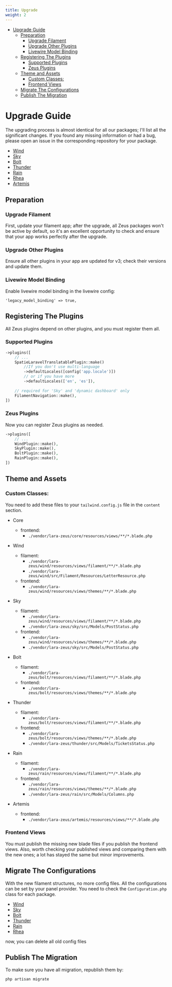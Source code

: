 ```yaml
---
title: Upgrade
weight: 2
---
```


<!-- TOC -->
* [Upgrade Guide](#upgrade-guide)
  * [Preparation](#preparation)
    * [Upgrade Filament](#upgrade-filament)
    * [Upgrade Other Plugins](#upgrade-other-plugins)
    * [Livewire Model Binding](#livewire-model-binding)
  * [Registering The Plugins](#registering-the-plugins)
    * [Supported Plugins](#supported-plugins)
    * [Zeus Plugins](#zeus-plugins)
  * [Theme and Assets](#theme-and-assets)
    * [Custom Classes:](#custom-classes)
    * [Frontend Views](#frontend-views)
  * [Migrate The Configurations](#migrate-the-configurations)
  * [Publish The Migration](#publish-the-migration)
<!-- TOC -->

# Upgrade Guide

The upgrading process is almost identical for all our packages; I'll list all the significant changes. If you found any missing information or had a bug, please open an issue in the corresponding repository for your package.

- [Wind](https://github.com/lara-zeus/wind)
- [Sky](https://github.com/lara-zeus/sky)
- [Bolt](https://github.com/lara-zeus/bolt)
- [Thunder](https://github.com/lara-zeus/thunder)
- [Rain](https://github.com/lara-zeus/rain)
- [Rhea](https://github.com/lara-zeus/rhea)
- [Artemis](https://github.com/lara-zeus/artemis)

## Preparation

### Upgrade Filament

First, update your filament app; after the upgrade, all Zeus packages won't be active by default, so it's an excellent opportunity to check and ensure that your app works perfectly after the upgrade.

### Upgrade Other Plugins

Ensure all other plugins in your app are updated for v3; check their versions and update them.

### Livewire Model Binding

Enable livewire model binding in the livewire config:

`'legacy_model_binding' => true,`

## Registering The Plugins

All Zeus plugins depend on other plugins, and you must register them all.

### Supported Plugins

```php
->plugins([
    // ...
    SpatieLaravelTranslatablePlugin::make()
        //If you don't use multi-language
        ->defaultLocales([config('app.locale')])
        // or if you have more
        ->defaultLocales(['en', 'es']),
        
    // required for 'Sky' and 'dynamic dashboard' only
    FilamentNavigation::make(),
])
```

### Zeus Plugins

Now you can register Zeus plugins as needed.

```php
->plugins([
    // ...
    WindPlugin::make(),
    SkyPlugin::make(),
    BoltPlugin::make(),
    RainPlugin::make(),
])
```

## Theme and Assets

### Custom Classes:

You need to add these files to your `tailwind.config.js` file in the `content` section.

* Core
    * frontend:
        * `./vendor/lara-zeus/core/resources/views/**/*.blade.php`

* Wind
    * filament:
        * `./vendor/lara-zeus/wind/resources/views/filament/**/*.blade.php`
        * `./vendor/lara-zeus/wind/src/Filament/Resources/LetterResource.php`
    * frontend:
        * `./vendor/lara-zeus/wind/resources/views/themes/**/*.blade.php`

* Sky
    * filament:
        * `./vendor/lara-zeus/wind/resources/views/filament/**/*.blade.php`
        * `./vendor/lara-zeus/sky/src/Models/PostStatus.php`
    * frontend:
        * `./vendor/lara-zeus/wind/resources/views/themes/**/*.blade.php`
        * `./vendor/lara-zeus/sky/src/Models/PostStatus.php`

* Bolt
    * filament:
        * `./vendor/lara-zeus/bolt/resources/views/filament/**/*.blade.php`
    * frontend:
        * `./vendor/lara-zeus/bolt/resources/views/themes/**/*.blade.php`

* Thunder
    * filament:
        * `./vendor/lara-zeus/bolt/resources/views/filament/**/*.blade.php`
    * frontend:
        * `./vendor/lara-zeus/bolt/resources/views/themes/**/*.blade.php`
        * `./vendor/lara-zeus/thunder/src/Models/TicketsStatus.php`

* Rain
    * filament:
        * `./vendor/lara-zeus/rain/resources/views/filament/**/*.blade.php`
    * frontend:
        * `./vendor/lara-zeus/rain/resources/views/themes/**/*.blade.php`
        * `./vendor/lara-zeus/rain/src/Models/Columns.php`

* Artemis
    * frontend:
        * `./vendor/lara-zeus/artemis/resources/views/**/*.blade.php`

### Frontend Views

You must publish the missing new blade files if you publish the frontend views.
Also, worth checking your published views and comparing them with the new ones; a lot has stayed the same but minor improvements.

## Migrate The Configurations

With the new filament structures, no more config files.
All the configurations can be set by your panel provider. You need to check the `Configuration.php` class for each package.

- [Wind](https://github.com/lara-zeus/wind/blob/3.x/src/Configuration.php)
- [Sky](https://github.com/lara-zeus/sky/blob/3.x/src/Configuration.php)
- [Bolt](https://github.com/lara-zeus/bolt/blob/2.x/src/Configuration.php)
- [Thunder](https://github.com/lara-zeus/thunder/blob/2.x/src/Configuration.php)
- [Rain](https://github.com/lara-zeus/rain/blob/2.x/src/Configuration.php)
- [Rhea](https://github.com/lara-zeus/rhea/blob/2.x/src/Configuration.php)

now, you can delete all old config files

## Publish The Migration

To make sure you have all migration, republish them by:

```bash 
php artisan migrate
```
